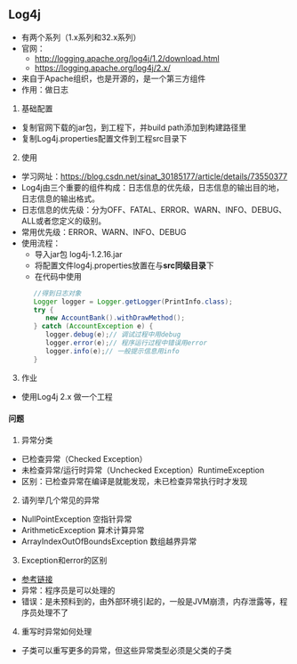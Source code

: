 ## Log4j
- 有两个系列（1.x系列和32.x系列）
- 官网：
  - http://logging.apache.org/log4j/1.2/download.html
  - https://logging.apache.org/log4j/2.x/
- 来自于Apache组织，也是开源的，是一个第三方组件
- 作用：做日志
1. 基础配置
- 复制官网下载的jar包，到工程下，并build path添加到构建路径里
- 复制Log4j.properties配置文件到工程src目录下

2. 使用
- 学习网址：https://blog.csdn.net/sinat_30185177/article/details/73550377
- Log4j由三个重要的组件构成：日志信息的优先级，日志信息的输出目的地，日志信息的输出格式。
- 日志信息的优先级：分为OFF、FATAL、ERROR、WARN、INFO、DEBUG、ALL或者您定义的级别。
- 常用优先级：ERROR、WARN、INFO、DEBUG
- 使用流程：
    - 导入jar包 log4j-1.2.16.jar
    - 将配置文件log4j.properties放置在与**src同级目录**下
    - 在代码中使用
    ```java
       //得到日志对象
       Logger logger = Logger.getLogger(PrintInfo.class);
       try {
          new AccountBank().withDrawMethod();
       } catch (AccountException e) {
          logger.debug(e);// 调试过程中用debug
          logger.error(e);// 程序运行过程中错误用error
          logger.info(e);// 一般提示信息用info
       }
    ```
3. 作业
- 使用Log4j 2.x 做一个工程


#### 问题
1. 异常分类
- 已检查异常（Checked Exception）
- 未检查异常/运行时异常（Unchecked Exception）RuntimeException
- 区别：已检查异常在编译是就能发现，未已检查异常执行时才发现

2. 请列举几个常见的异常
- NullPointException  空指针异常
- ArithmeticException 算术计算异常
- ArrayIndexOutOfBoundsException   数组越界异常
3. Exception和error的区别
- [参考链接](https://blog.csdn.net/weixin_42124070/article/details/80833629)
- 异常：程序员是可以处理的
- 错误：是未预料到的，由外部环境引起的，一般是JVM崩溃，内存泄露等，程序员处理不了
4. 重写时异常如何处理
- 子类可以重写更多的异常，但这些异常类型必须是父类的子类
